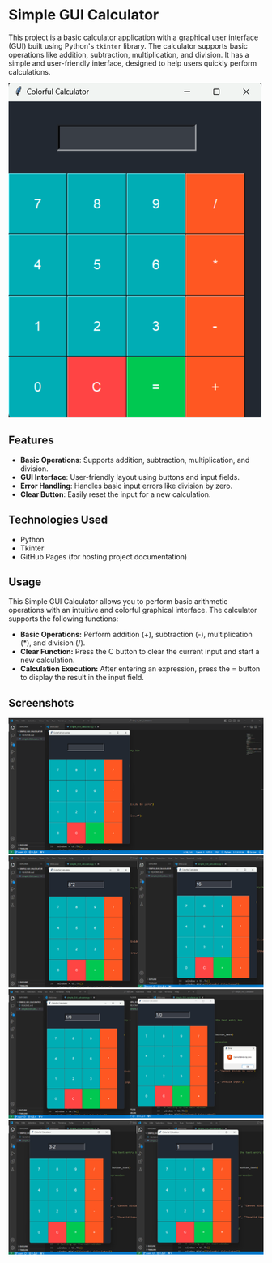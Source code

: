# Simple GUI Calculator

This project is a basic calculator application with a graphical user interface (GUI) built using Python's `tkinter` library. The calculator supports basic operations like addition, subtraction, multiplication, and division. It has a simple and user-friendly interface, designed to help users quickly perform calculations.

![Calculator Screenshot](images/Screenshot1.png)

## Features

- **Basic Operations**: Supports addition, subtraction, multiplication, and division.
- **GUI Interface**: User-friendly layout using buttons and input fields.
- **Error Handling**: Handles basic input errors like division by zero.
- **Clear Button**: Easily reset the input for a new calculation.

## Technologies Used
- Python
- Tkinter
- GitHub Pages (for hosting project documentation)

## Usage
This Simple GUI Calculator allows you to perform basic arithmetic operations with an intuitive and colorful graphical interface. The calculator supports the following functions:
- **Basic Operations:** Perform addition (+), subtraction (-), multiplication (*), and division (/).
- **Clear Function:** Press the C button to clear the current input and start a new calculation.
- **Calculation Execution:** After entering an expression, press the = button to display the result in the input field.

## Screenshots

![Calculator Screenshot](images/Screenshot2.png) ![Calculator Screenshot](images/Screenshot3.jpg)![Calculator Screenshot](images/Screenshot4.jpg)![Calculator Screenshot](images/Screenshot5.jpg)
